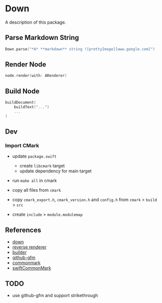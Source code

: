 # Down

A description of this package.

## Parse Markdown String
```swift
Down.parse("*A* **markdown** string ![prettyImage][www.google.com]")
```

## Render Node
```swift
node.render(with: ARenderer)
```

## Build Node
```swift
buildDocument(
    buildText("...")
    ...
)
```


## Dev

### Import CMark
- update `package.swift` 
    - create `libcmark` target
    - update dependency for main target
    
- run `make all` in cmark
- copy all files from `cmark`
- copy `cmark_export.h`, `cmark_version.h` and `config.h` from `cmark` > `build` > `src`
- create `include` > `module.modulemap`


## References
- [down](https://github.com/johnxnguyen/Down)
- [reverse renderer](https://github.com/commonmark/cmark/issues/99)
- [builder](https://github.com/jgm/cmark-lua/blob/master/cmark/builder.lua)
- [github-gfm](https://github.com/github/cmark-gfm)
- [commonmark](https://github.com/commonmark/cmark)
- [swiftCommonMark](https://github.com/gonzalezreal/SwiftCommonMark)

## TODO
- use github-gfm and support strikethrough
